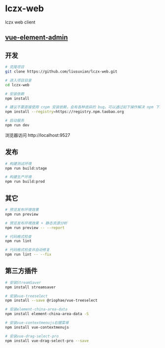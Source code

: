 # lczx-web
lczx web client

## [vue-element-admin](https://panjiachen.github.io/vue-element-admin-site/zh/)

## 开发

```bash
# 克隆项目
git clone https://github.com/liusuxian/lczx-web.git

# 进入项目目录
cd lczx-web

# 安装依赖
npm install

# 建议不要直接使用 cnpm 安装依赖，会有各种诡异的 bug。可以通过如下操作解决 npm 下载速度慢的问题
npm install --registry=https://registry.npm.taobao.org

# 启动服务
npm run dev
```

浏览器访问 http://localhost:9527

## 发布

```bash
# 构建测试环境
npm run build:stage

# 构建生产环境
npm run build:prod
```

## 其它

```bash
# 预览发布环境效果
npm run preview

# 预览发布环境效果 + 静态资源分析
npm run preview -- --report

# 代码格式检查
npm run lint

# 代码格式检查并自动修复
npm run lint -- --fix
```
## 第三方插件
```bash
# 安装StreamSaver
npm install streamsaver

# 安装vue-treeselect
npm install --save @riophae/vue-treeselect

# 安装element-china-area-data
npm install element-china-area-data -S

# 安装vue-contextmenujs右键菜单
npm install vue-contextmenujs

# 安装vue-drag-select-pro
npm install vue-drag-select-pro --save
```
